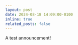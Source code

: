 ```yaml
---
layout: post
date: 2024-08-18 14:09:00-0100
inline: true
related_posts: false
---
```


A test announcement!
